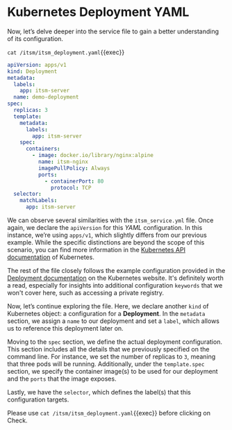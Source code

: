 # Kubernetes Deployment YAML

Now, let’s delve deeper into the service file to gain a better understanding of its configuration.

`cat /itsm/itsm_deployment.yaml`{{exec}}

```yaml
apiVersion: apps/v1
kind: Deployment
metadata:
  labels:
    app: itsm-server
  name: demo-deployment
spec:
  replicas: 3
  template:
    metadata:
      labels:
        app: itsm-server
    spec:
      containers:
        - image: docker.io/library/nginx:alpine
          name: itsm-nginx
          imagePullPolicy: Always
          ports:
            - containerPort: 80
              protocol: TCP
  selector:
    matchLabels:
      app: itsm-server
```

We can observe several similarities with the `itsm_service.yml` file. Once again, we declare the `apiVersion` for this *YAML* configuration. In this instance, we’re using `apps/v1`, which slightly differs from our previous example. While the specific distinctions are beyond the scope of this scenario, you can find more information in the [Kubernetes API documentation](https://kubernetes.io/docs/reference/using-api/) of Kubernetes.

The rest of the file closely follows the example configuration provided in the [Deployment documentation](https://kubernetes.io/docs/concepts/workloads/controllers/deployment/) on the Kubernetes website. It's definitely worth a read, especially for insights into additional configuration `keywords` that we won't cover here, such as accessing a private registry.

Now, let’s continue exploring the file. Here, we declare another `kind` of Kubernetes object: a configuration for a **Deployment**. In the `metadata` section, we assign a `name` to our deployment and set a `label`, which allows us to reference this deployment later on.

Moving to the `spec` section, we define the actual deployment configuration. This section includes all the details that we previously specified on the command line. For instance, we set the number of replicas to `3`, meaning that three pods will be running. Additionally, under the `template.spec` section, we specify the container image(s) to be used for our deployment and the `ports` that the image exposes.

Lastly, we have the `selector`, which defines the label(s) that this configuration targets.

Please use `cat /itsm/itsm_deployment.yaml`{{exec}} before clicking on Check.